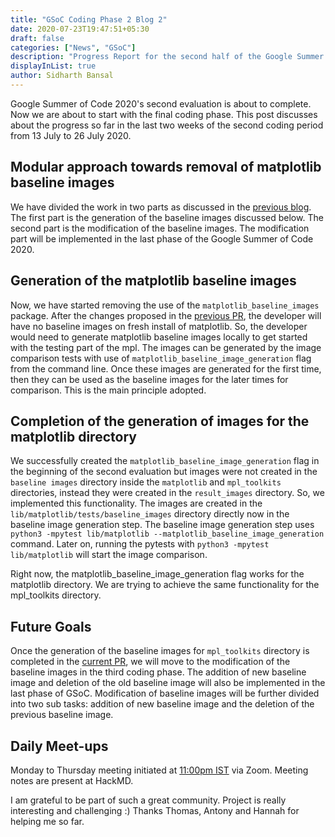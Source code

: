 ```yaml
---
title: "GSoC Coding Phase 2 Blog 2"
date: 2020-07-23T19:47:51+05:30
draft: false
categories: ["News", "GSoC"]
description: "Progress Report for the second half of the Google Summer of Code 2020 Phase 2 for the Baseline Images Problem"
displayInList: true
author: Sidharth Bansal
---
```


Google Summer of Code 2020's second evaluation is about to complete. Now we are about to start with the final coding phase. This post discusses about the progress so far in the last two weeks of the second coding period from 13 July to 26 July 2020.

## Modular approach towards removal of matplotlib baseline images

We have divided the work in two parts as discussed in the [previous blog](https://matplotlib.org/matplotblog/posts/gsoc_coding_phase_blog_3/). The first part is the generation of the baseline images discussed below. The second part is the modification of the baseline images. The modification part will be implemented in the last phase of the Google Summer of Code 2020.

## Generation of the matplotlib baseline images

 Now, we have started removing the use of the `matplotlib_baseline_images` package.  After the changes proposed in the [previous PR](https://github.com/matplotlib/matplotlib/pull/17557), the developer will have no baseline images on fresh install of matplotlib. So, the developer would need to generate matplotlib baseline images locally to get started with the testing part of the mpl. 
The images can be generated by the image comparison tests with use of `matplotlib_baseline_image_generation` flag from the command line. Once these images are generated for the first time, then they can be used as the baseline images for the later times for comparison. This is the main principle adopted. 

## Completion of the generation of images for the matplotlib directory

We successfully created the `matplotlib_baseline_image_generation` flag in the beginning of the second evaluation but images were not created in the `baseline images` directory inside the `matplotlib` and `mpl_toolkits` directories, instead they were created in the `result_images` directory. So, we implemented this functionality. The images are created in the  `lib/matplotlib/tests/baseline_images` directory directly now in the baseline image generation step. The baseline image generation step uses `python3 -mpytest lib/matplotlib --matplotlib_baseline_image_generation` command. Later on, running the pytests with `python3 -mpytest lib/matplotlib` will start the image comparison. 
  
Right now, the matplotlib_baseline_image_generation flag works for the matplotlib directory. We are trying to achieve the same functionality for the mpl_toolkits directory.

## Future Goals

Once the generation of the  baseline images for `mpl_toolkits` directory is completed in the [current PR](https://github.com/matplotlib/matplotlib/pull/17793), we will move to the modification of the baseline images in the third coding phase. The addition of new baseline image and deletion of the old baseline image will also be implemented in the last phase of GSoC. Modification of baseline images will be further divided into two sub tasks: addition of new baseline image and the deletion of the previous baseline image. 
  

## Daily Meet-ups

Monday to Thursday meeting initiated at [11:00pm IST](https://everytimezone.com/) via Zoom. Meeting notes are present at HackMD.

I am grateful to be part of such a great community. Project is really interesting and challenging :) Thanks Thomas, Antony and Hannah for helping me so far.